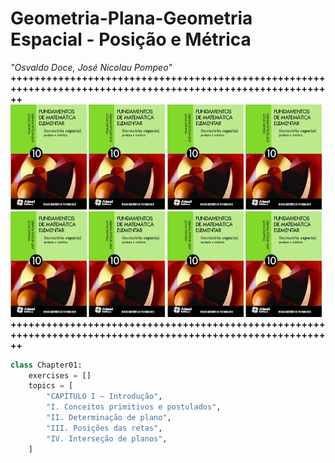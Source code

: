 # Geometria-Plana-Geometria Espacial - Posição e Métrica
_"Osvaldo Doce, José Nicolau Pompeo"_  
**++++++++++++++++++++++++++++++++++++++++++++++++++++++++++++++++++++++++++++++++++++++++++++++++++++++++++++  
<img alt="introdução à programação com python algoritmos" src="./image.jpg" width="122"> <img alt="introdução à programação com python algoritmos" src="./image.jpg" width="122"> <img alt="introdução à programação com python algoritmos" src="./image.jpg" width="122"> <img alt="introdução à programação com python algoritmos" src="./image.jpg" width="122"> <img alt="introdução à programação com python algoritmos" src="./image.jpg" width="122">  <img alt="introdução à programação com python algoritmos" src="./image.jpg" width="122"> <img alt="introdução à programação com python algoritmos" src="./image.jpg" width="122">  <img alt="introdução à programação com python algoritmos" src="./image.jpg" width="122">
++++++++++++++++++++++++++++++++++++++++++++++++++++++++++++++++++++++++++++++++++++++++++++++++++++++++++++**  

```python
class Chapter01:
    exercises = []
    topics = [
        "CAPÍTULO I — Introdução",
        "I. Conceitos primitivos e postulados",
        "II. Determinação de plano",
        "III. Posições das retas",
        "IV. Interseção de planos",
    ]
```
